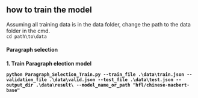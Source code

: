 ## how to train the model  

  Assuming all training data is in the data folder, change the path to the data folder in the cmd.  
  `cd path\to\data`  

<h4> Paragraph selection <h4>
1. Train Paragraph election model     
  
  `python Paragraph_Selection_Train.py --train_file .\data\train.json --validation_file .\data\valid.json --test_file .\data\test.json --output_dir .\data\result\ --model_name_or_path "hfl/chinese-macbert-base"`

  


   

   
